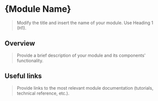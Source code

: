 # {Module Name}
> Modify the title and insert the name of your module. Use Heading 1 (H1).

## Overview
> Provide a brief description of your module and its components' functionality.

## Useful links
> Provide links to the most relevant module documentation (tutorials, technical reference, etc.).